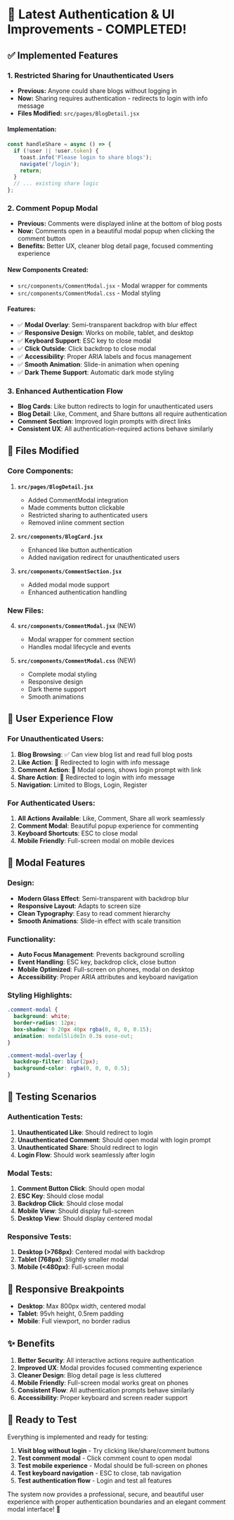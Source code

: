 # 🚀 Latest Authentication & UI Improvements - COMPLETED!

## ✅ **Implemented Features**

### 1. **Restricted Sharing for Unauthenticated Users**
- **Previous:** Anyone could share blogs without logging in
- **Now:** Sharing requires authentication - redirects to login with info message
- **Files Modified:** `src/pages/BlogDetail.jsx`

#### Implementation:
```javascript
const handleShare = async () => {
  if (!user || !user.token) {
    toast.info('Please login to share blogs');
    navigate('/login');
    return;
  }
  // ... existing share logic
};
```

### 2. **Comment Popup Modal**
- **Previous:** Comments were displayed inline at the bottom of blog posts
- **Now:** Comments open in a beautiful modal popup when clicking the comment button
- **Benefits:** Better UX, cleaner blog detail page, focused commenting experience

#### New Components Created:
- `src/components/CommentModal.jsx` - Modal wrapper for comments
- `src/components/CommentModal.css` - Modal styling

#### Features:
- ✅ **Modal Overlay**: Semi-transparent backdrop with blur effect
- ✅ **Responsive Design**: Works on mobile, tablet, and desktop
- ✅ **Keyboard Support**: ESC key to close modal
- ✅ **Click Outside**: Click backdrop to close modal
- ✅ **Accessibility**: Proper ARIA labels and focus management
- ✅ **Smooth Animation**: Slide-in animation when opening
- ✅ **Dark Theme Support**: Automatic dark mode styling

### 3. **Enhanced Authentication Flow**
- **Blog Cards**: Like button redirects to login for unauthenticated users
- **Blog Detail**: Like, Comment, and Share buttons all require authentication
- **Comment Section**: Improved login prompts with direct links
- **Consistent UX**: All authentication-required actions behave similarly

## 📁 **Files Modified**

### Core Components:
1. **`src/pages/BlogDetail.jsx`**
   - Added CommentModal integration
   - Made comments button clickable
   - Restricted sharing to authenticated users
   - Removed inline comment section

2. **`src/components/BlogCard.jsx`**
   - Enhanced like button authentication
   - Added navigation redirect for unauthenticated users

3. **`src/components/CommentSection.jsx`**
   - Added modal mode support
   - Enhanced authentication handling

### New Files:
4. **`src/components/CommentModal.jsx`** (NEW)
   - Modal wrapper for comment section
   - Handles modal lifecycle and events

5. **`src/components/CommentModal.css`** (NEW)
   - Complete modal styling
   - Responsive design
   - Dark theme support
   - Smooth animations

## 🎯 **User Experience Flow**

### For Unauthenticated Users:
1. **Blog Browsing**: ✅ Can view blog list and read full blog posts
2. **Like Action**: 🔐 Redirected to login with info message
3. **Comment Action**: 🔐 Modal opens, shows login prompt with link
4. **Share Action**: 🔐 Redirected to login with info message
5. **Navigation**: Limited to Blogs, Login, Register

### For Authenticated Users:
1. **All Actions Available**: Like, Comment, Share all work seamlessly
2. **Comment Modal**: Beautiful popup experience for commenting
3. **Keyboard Shortcuts**: ESC to close modal
4. **Mobile Friendly**: Full-screen modal on mobile devices

## 🎨 **Modal Features**

### Design:
- **Modern Glass Effect**: Semi-transparent with backdrop blur
- **Responsive Layout**: Adapts to screen size
- **Clean Typography**: Easy to read comment hierarchy
- **Smooth Animations**: Slide-in effect with scale transition

### Functionality:
- **Auto Focus Management**: Prevents background scrolling
- **Event Handling**: ESC key, backdrop click, close button
- **Mobile Optimized**: Full-screen on phones, modal on desktop
- **Accessibility**: Proper ARIA attributes and keyboard navigation

### Styling Highlights:
```css
.comment-modal {
  background: white;
  border-radius: 12px;
  box-shadow: 0 20px 40px rgba(0, 0, 0, 0.15);
  animation: modalSlideIn 0.3s ease-out;
}

.comment-modal-overlay {
  backdrop-filter: blur(2px);
  background-color: rgba(0, 0, 0, 0.5);
}
```

## 🧪 **Testing Scenarios**

### Authentication Tests:
1. **Unauthenticated Like**: Should redirect to login
2. **Unauthenticated Comment**: Should open modal with login prompt
3. **Unauthenticated Share**: Should redirect to login
4. **Login Flow**: Should work seamlessly after login

### Modal Tests:
1. **Comment Button Click**: Should open modal
2. **ESC Key**: Should close modal
3. **Backdrop Click**: Should close modal
4. **Mobile View**: Should display full-screen
5. **Desktop View**: Should display centered modal

### Responsive Tests:
1. **Desktop (>768px)**: Centered modal with backdrop
2. **Tablet (768px)**: Slightly smaller modal
3. **Mobile (<480px)**: Full-screen modal

## 📱 **Responsive Breakpoints**

- **Desktop**: Max 800px width, centered modal
- **Tablet**: 95vh height, 0.5rem padding
- **Mobile**: Full viewport, no border radius

## ✨ **Benefits**

1. **Better Security**: All interactive actions require authentication
2. **Improved UX**: Modal provides focused commenting experience
3. **Cleaner Design**: Blog detail page is less cluttered
4. **Mobile Friendly**: Full-screen modal works great on phones
5. **Consistent Flow**: All authentication prompts behave similarly
6. **Accessibility**: Proper keyboard and screen reader support

## 🚀 **Ready to Test**

Everything is implemented and ready for testing:

1. **Visit blog without login** - Try clicking like/share/comment buttons
2. **Test comment modal** - Click comment count to open modal
3. **Test mobile experience** - Modal should be full-screen on phones
4. **Test keyboard navigation** - ESC to close, tab navigation
5. **Test authentication flow** - Login and test all features

The system now provides a professional, secure, and beautiful user experience with proper authentication boundaries and an elegant comment modal interface! 🎉
